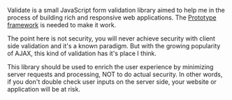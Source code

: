 Validate is a small JavaScript form validation library aimed to help me in the process of building rich and responsive web applications. The <a href='http://www.prototypejs.org/'>Prototype framework</a> is needed to make it work.

The point here is not security, you will never achieve security with client side validation and it's a known paradigm. But with the growing popularity of AJAX, this kind of validation has it's place I think.

This library should be used to enrich the user experience by minimizing server requests and processing, NOT to do actual security. In other words, if you don't double check user inputs on the server side, your website or application will be at risk.